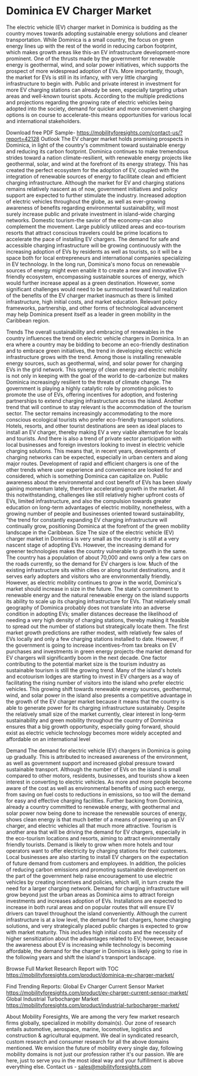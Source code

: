 # Dominica EV Charger Market

The electric vehicle (EV) charger market in Dominica is budding as the country moves towards adopting sustainable energy solutions and cleaner transportation. While Dominica is a small country, the focus on green energy lines up with the rest of the world in reducing carbon footprint, which makes growth areas like this-an EV infrastructure development-more prominent. One of the thrusts made by the government for renewable energy is geothermal, wind, and solar power initiatives, which supports the prospect of more widespread adoption of EVs. More importantly, though, the market for EVs is still in its infancy, with very little charging infrastructure to begin with. Public and private interest in investment for more EV charging stations can already be seen, especially targeting urban areas and well-known tourist spots. According to the multiple predictions and projections regarding the growing rate of electric vehicles being adopted into the society, demand for quicker and more convenient charging options is on course to accelerate-this means opportunities for various local and international stakeholders.

Download free PDF Sample- https://mobilityforesights.com/contact-us/?report=42128
Outlook
The EV charger market holds promising prospects in Dominica, in light of the country's commitment toward sustainable energy and reducing its carbon footprint. Dominica continues to make tremendous strides toward a nation climate-resilient, with renewable energy projects like geothermal, solar, and wind at the forefront of its energy strategy. This has created the perfect ecosystem for the adoption of EV, coupled with the integration of renewable sources of energy to facilitate clean and efficient charging infrastructure. Although the market for EV and charging stations remains relatively nascent as of now, government initiatives and policy support are expected to further stimulate the industry. Increased adoption of electric vehicles throughout the globe, as well as ever-growing awareness of benefits regarding environmental sustainability, will most surely increase public and private investment in island-wide charging networks.
Domestic tourism-the savior of the economy-can also complement the movement. Large publicly utilized areas and eco-tourism resorts that attract conscious travelers could be prime locations to accelerate the pace of installing EV chargers. The demand for safe and accessible charging infrastructure will be growing continuously with the increasing adoption of EVs by residents as well as tourists, so it will be a space both for local entrepreneurs and international companies specializing in EV technology. In the long run, Dominica's mono focus on renewable sources of energy might even enable it to create a new and innovative EV-friendly ecosystem, encompassing sustainable sources of energy, which would further increase appeal as a green destination. However, some significant challenges would need to be surmounted toward full realization of the benefits of the EV charger market inasmuch as there is limited infrastructure, high initial costs, and market education. Relevant policy frameworks, partnership, and other forms of technological advancement may help Dominica present itself as a leader in green mobility in the Caribbean region.

Trends
The overall sustainability and embracing of renewables in the country influences the trend on electric vehicle chargers in Dominica. In an era where a country may be bidding to become an eco-friendly destination and to embrace green initiatives, the trend in developing electric vehicle infrastructure grows with the trend. Among those is installing renewable energy sources, such as geothermal, wind, and solar power for charging EVs in the grid network. This synergy of clean energy and electric mobility is not only in keeping with the goal of the world to de-carbonize but makes Dominica increasingly resilient to the threats of climate change. The government is playing a highly catalytic role by promoting policies to promote the use of EVs, offering incentives for adoption, and fostering partnerships to extend charging infrastructure across the island.
Another trend that will continue to stay relevant is the accommodation of the tourism sector. The sector remains increasingly accommodating to the more conscious ecological tourists who prefer eco-friendly transport solutions. Hotels, resorts, and other tourist destinations are seen as ideal places to install an EV charger, thereby making EV a very viable alternative for locals and tourists. And there is also a trend of private sector participation with local businesses and foreign investors looking to invest in electric vehicle charging solutions. This means that, in recent years, developments of charging networks can be expected, especially in urban centers and along major routes.
Development of rapid and efficient chargers is one of the other trends where user experience and convenience are looked for and considered, which is something Dominica can capitalize on. Public awareness about the environmental and cost benefit of EVs has been slowly gaining momentum lately, therefore accelerating growth in the market. All this notwithstanding, challenges like still relatively higher upfront costs of EVs, limited infrastructure, and also the compulsion towards greater education on long-term advantages of electric mobility, nonetheless, with a growing number of people and businesses oriented toward sustainability, "the trend for constantly expanding EV charging infrastructure will continually grow, positioning Dominica at the forefront of the green mobility landscape in the Caribbean.
Size
The size of the electric vehicle (EV) charger market in Dominica is very small as the country is still at a very nascent stage of adopting EVs. However, the increasing demand for greener technologies makes the country vulnerable to growth in the same. The country has a population of about 70,000 and owns only a few cars on the roads currently, so the demand for EV chargers is low. Much of the existing infrastructure sits within cities or along tourist destinations, and it serves early adopters and visitors who are environmentally friendly. However, as electric mobility continues to grow in the world, Dominica's market should increase in size in the future. The state's commitment to renewable energy and the natural renewable energy on the island supports its ability to scale up its charging infrastructure for EVs.
That relatively small geography of Dominica probably does not translate into an adverse condition in adopting EVs; smaller distances decrease the likelihood of needing a very high density of charging stations, thereby making it feasible to spread out the number of stations but strategically locate them. The first market growth predictions are rather modest, with relatively few sales of EVs locally and only a few charging stations installed to date. However, if the government is going to increase incentives-from tax breaks on EV purchases and investments in green energy projects-the market demand for EV chargers will significantly boom in the next decade.
One factor contributing to the potential market size is the tourism industry as sustainable tourism is still the growing trend. Many of the island's hotels and ecotourism lodges are starting to invest in EV chargers as a way of facilitating the rising number of visitors into the island who prefer electric vehicles. This growing shift towards renewable energy sources, geothermal, wind, and solar power in the island also presents a competitive advantage in the growth of the EV charger market because it means that the country is able to generate power for its charging infrastructure sustainably. Despite the relatively small size of the market currently, clear interest in long-term sustainability and green mobility throughout the country of Dominica ensures that a big growth opportunity, especially going forward, should exist as electric vehicle technology becomes more widely accepted and affordable on an international level

Demand
The demand for electric vehicle (EV) chargers in Dominica is going up gradually. This is attributed to increased awareness of the environment, as well as government support and increased global pressure toward sustainable transport. Although the number of EVs on the island is small compared to other motors, residents, businesses, and tourists show a keen interest in converting to electric vehicles. As more and more people become aware of the cost as well as environmental benefits of using such energy, from saving on fuel costs to reductions in emissions, so too will the demand for easy and effective charging facilities. Further backing from Dominica, already a country committed to renewable energy, with geothermal and solar power now being done to increase the renewable sources of energy, shows clean energy is that much better of a means of powering up an EV charger, and electric vehicles all that much more attractive.
Tourism is another area that will be driving the demand for EV chargers, especially in the eco-tourism locations and resorts, aiming to attract environmentally friendly tourists. Demand is likely to grow when more hotels and tour operators want to offer electricity by charging stations for their customers. Local businesses are also starting to install EV chargers on the expectation of future demand from customers and employees. In addition, the policies of reducing carbon emissions and promoting sustainable development on the part of the government help raise encouragement to use electric vehicles by creating incentives and policies, which will, in turn create the need for a larger charging network.
Demand for charging infrastructure will grow beyond just the urban areas as Dominica aims to attract foreign investments and increases adoption of EVs. Installations are expected to increase in both rural areas and on popular routes that will ensure EV drivers can travel throughout the island conveniently. Although the current infrastructure is at a low level, the demand for fast chargers, home charging solutions, and very strategically placed public charges is expected to grow with market maturity. This includes high initial costs and the necessity of higher sensitization about the advantages related to EV; however, because the awareness about EV is increasing while technology is becoming affordable, the demand for the charger in Dominica is likely going to rise in the following years and shift the island's transport landscape.

Browse Full Market Research Report with TOC https://mobilityforesights.com/product/dominica-ev-charger-market/


Find Trending Reports:
Global Ev Charger Current Sensor Market
https://mobilityforesights.com/product/ev-charger-current-sensor-market/
Global Industrial Turbocharger Market
https://mobilityforesights.com/product/industrial-turbocharger-market/ 


About Mobility Foresights,
We are among the very few market research firms globally, specialized in mobility domain(s). Our zone of research entails automotive, aerospace, marine, locomotive, logistics and construction & agricultural equipment. We deal in syndicated research, custom research and consumer research for all the above domains mentioned.
We envision the future of mobility every single day, following mobility domains is not just our profession rather it's our passion. We are here, just to serve you in the most ideal way and your fulfillment is above everything else. Contact us -  sales@mobilityforesights.com 


